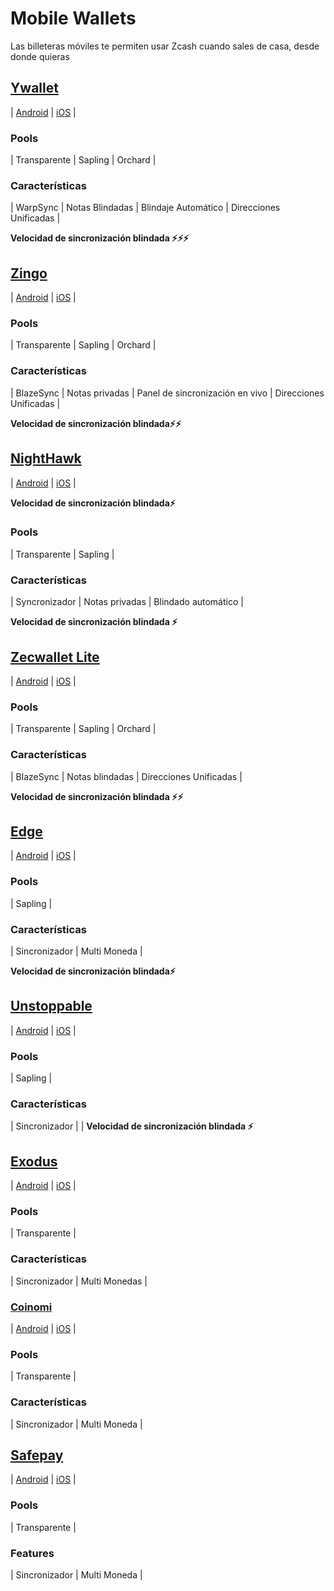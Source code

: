 # Mobile Wallets #

Las billeteras móviles te permiten usar Zcash cuando sales de casa, desde donde quieras


## [Ywallet](https://ywallet.app/) ##

| [Android](https://play.google.com/store/apps/details?id=me.hanh.ywallet) | [iOS](https://apps.apple.com/us/app/ywallet/id1583859229) |

### Pools ###

| Transparente | Sapling | Orchard |

### Características ###

| WarpSync | Notas Blindadas | Blindaje Automático | Direcciones Unificadas |

**Velocidad de sincronización blindada ⚡⚡⚡**

## [Zingo](https://www.zingolabs.org/) ##

| [Android](https://play.google.com/store/apps/details?id=org.ZingoLabs.Zingo) | [iOS](https://apps.apple.com/app/zingo/id1668209531) |

### Pools ###

| Transparente | Sapling | Orchard | 

### Características ###

| BlazeSync | Notas privadas | Panel de sincronización en vivo | Direcciones Unificadas |

**Velocidad de sincronización blindada⚡⚡**

## [NightHawk](https://nighthawkwallet.com/) ##

| [Android](https://play.google.com/store/apps/details?id=com.nighthawkapps.wallet.android) | [iOS](https://apps.apple.com/us/app/nighthawk-wallet/id1524708337?uo=4) |

**Velocidad de sincronización blindada⚡**
### Pools ###

| Transparente | Sapling |

### Características ###

| Syncronizador | Notas privadas | Blindado automático |

**Velocidad de sincronización blindada ⚡**

## [Zecwallet Lite](https://zecwallet.co/) ##

| [Android](https://play.google.com/store/apps/details?id=com.zecwalletmobile) | [iOS](https://apps.apple.com/us/app/id1516128405) |

### Pools ###

| Transparente | Sapling | Orchard |

### Características ###

| BlazeSync | Notas blindadas | Direcciones Unificadas |

**Velocidad de sincronización blindada ⚡⚡**

## [Edge](https://edge.app/) ##

| [Android](https://play.google.com/store/apps/details?id=co.edgesecure.app) | [iOS](https://apps.apple.com/us/app/edge-bitcoin-wallet/id1344400091) |

### Pools ###

| Sapling |

### Características ###

| Sincronizador | Multi Moneda |

**Velocidad de sincronización blindada⚡**

## [Unstoppable](https://unstoppable.money/) ##

| [Android](https://play.google.com/store/apps/details?id=io.horizontalsystems.bankwallet) | [iOS](https://apps.apple.com/app/bank-bitcoin-wallet/id1447619907?ls=1) |

### Pools ###

| Sapling |

### Características ###

| Sincronizador |
|
**Velocidad de sincronización blindada ⚡**

## [Exodus](https://www.exodus.com/) ##

| [Android](https://play.google.com/store/apps/details?id=exodusmovement.exodus) | [iOS](https://apps.apple.com/app/apple-store/id1414384820?mt=8) |

### Pools ###

| Transparente |

### Características ###

| Sincronizador | Multi Monedas |

### [Coinomi](https://www.coinomi.com/en/) ###

| [Android](https://play.google.com/store/apps/details?id=com.coinomi.wallet) | [iOS](https://apps.apple.com/app/coinomi-wallet/id1333588809) |

### Pools ###

| Transparente |

### Características ###

| Sincronizador | Multi Moneda |

## [Safepay](https://www.safepal.com/) ##

| [Android](https://www.safepal.com/) | [iOS](https://apps.apple.com/app/apple-store/id1548297139?mt=8) |

### Pools ###

| Transparente |

### Features ###

| Sincronizador | Multi Moneda |
